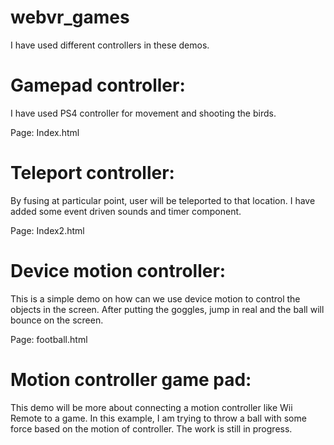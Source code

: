 # webvr_games

I have used different controllers in these demos.

# Gamepad controller:

I have used PS4 controller for movement and shooting the birds. 

Page: Index.html

# Teleport controller:

By fusing at particular point, user will be teleported to that location. I have added some event driven sounds and timer component.

Page: Index2.html

# Device motion controller:

This is a simple demo on how can we use device motion to control the objects in the screen. After putting the goggles, jump in real and the ball will bounce on the screen.

Page: football.html

# Motion controller game pad:

This demo will be more about connecting a motion controller like Wii Remote to a game. In this example, I am trying to throw a ball with some force based on the motion of controller. The work is still in progress. 
